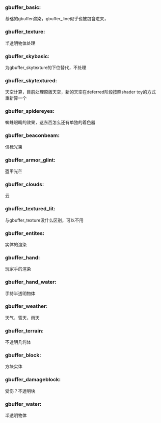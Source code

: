 ### gbuffer_basic:

基础的gbuffer渲染，gbuffer_line似乎也被包含进来，

### gbuffer_texture:

半透明物体处理

### gbuffer_skybasic:

为gbuffer_skytexture的下位替代，不处理

### gbuffer_skytextured:

天空计算，目前处理原版天空，新的天空在deferred阶段按照shader toy的方式重新算一个

### gbuffer_spidereyes:

蜘蛛眼睛的效果，这东西怎么还有单独的着色器

### gbuffer_beaconbeam:

信标光束

### gbuffer_armor_glint:

盔甲光芒

### gbuffer_clouds:

云

### gbuffer_textured_lit:

与gbuffer_texture没什么区别，可以不用

### gbuffer_entites:

实体的渲染

### gbuffer_hand:

玩家手的渲染

### gbuffer_hand_water:

手持半透明物体

### gbuffer_weather:

天气，雪天，雨天

### gbuffer_terrain:

不透明几何体

### gbuffer_block:

方块实体

### gbuffer_damageblock:

受伤？不透明块

### gbuffer_water:

半透明物体

